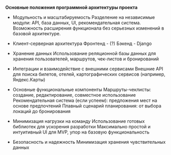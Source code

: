 **Основные положения программной архитектуры проекта**

- Модульность и масштабируемость
Разделение на независимые модули: API, база данных, UI, рекомендательная система.
Возможность расширения функционала без серьезных изменений в базовой архитектуре.

- Клиент-серверная архитектура
Фронтенд - (?)
Бэкенд - Django

- Хранение данных
Использование реляционной базы данных для хранения пользователей, маршрутов, чек-листов и бронирований

- Интеграции и взаимодействие с внешними сервисами
Внешние API для поиска билетов, отелей, картографических сервисов (например, Яндекс.Карты)

- Основные функциональные компоненты
Маршруты-чеклисты: создание, редактирование, совместное использование
Рекомендательная система (если успеем): предложения мест на основе предпочтений
Плавный сценарий планирования: от выбора локаций до бронирования

- Минимизация нагрузки на команду
Использование готовых библиотек для ускорения разработки
Максимально простой и интуитивный UI для MVP, упор на базовую функциональность

- Безопасность и надежность
Минимизация хранения чувствительных данных
